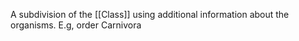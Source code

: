 A subdivision of the [[Class]] using additional information about the organisms.
E.g, order Carnivora
